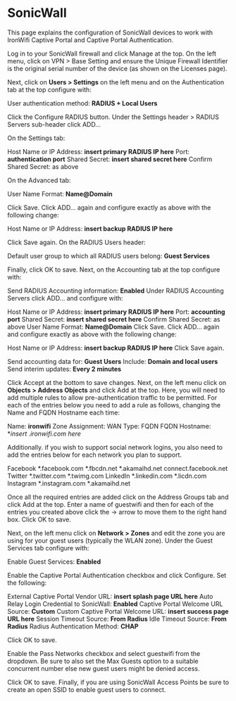 # SonicWall

This page explains the configuration of SonicWall devices to work with IronWifi Captive Portal and Captive Portal Authentication.

Log in to your SonicWall firewall and click Manage at the top. On the left menu, click on VPN > Base Setting and ensure the Unique Firewall Identifier is the original serial number of the device (as shown on the Licenses page).


Next, click on **Users > Settings** on the left menu and on the Authentication tab at the top configure with:

User authentication method: **RADIUS + Local Users**

Click the Configure RADIUS button. Under the Settings header > RADIUS Servers sub-header click ADD...


On the Settings tab:

Host Name or IP Address: **insert primary RADIUS IP here**
Port: **authentication port**
Shared Secret: **insert shared secret here**
Confirm Shared Secret: as above


On the Advanced tab:

User Name Format: **Name@Domain**

Click Save.  Click ADD... again and configure exactly as above with the following change:

Host Name or IP Address: **insert backup RADIUS IP here**

Click Save again. On the RADIUS Users header:

Default user group to which all RADIUS users belong: **Guest Services**


Finally, click OK to save. Next, on the Accounting tab at the top configure with:

Send RADIUS Accounting information: **Enabled**
Under RADIUS Accounting Servers click ADD... and configure with:

Host Name or IP Address: **insert primary RADIUS IP here**
Port: **accounting port**
Shared Secret: **insert shared secret here**
Confirm Shared Secret: as above
User Name Format: **Name@Domain**
Click Save. Click ADD... again and configure exactly as above with the following change:

Host Name or IP Address: **insert backup RADIUS IP here**
Click Save again.

Send accounting data for: **Guest Users**
Include: **Domain and local users**
Send interim updates: **Every 2 minutes**

Click Accept at the bottom to save changes. Next, on the left menu click on **Objects > Address Objects** and click Add at the top. Here, you will need to add multiple rules to allow pre-authentication traffic to be permitted. For each of the entries below you need to add a rule as follows, changing the Name and FQDN Hostname each time:

Name: **ironwifi**
Zone Assignment: WAN
Type: FQDN
FQDN Hostname: **insert *.ironwifi.com here**

Additionally. if you wish to support social network logins, you also need to add the entries below for each network you plan to support.


Facebook
*.facebook.com
*.fbcdn.net
*.akamaihd.net
connect.facebook.net
Twitter
*.twitter.com
*.twimg.com
LinkedIn
*.linkedin.com
*.licdn.com
Instagram
*.instagram.com
*.akamaihd.net


Once all the required entries are added click on the Address Groups tab and click Add at the top. Enter a name of guestwifi and then for each of the entries you created above click the -> arrow to move them to the right hand box. Click OK to save.



Next, on the left menu click on **Network > Zones** and edit the zone you are using for your guest users (typically the WLAN zone). Under the Guest Services tab configure with:

Enable Guest Services: **Enabled**


Enable the Captive Portal Authentication checkbox and click Configure. Set the following:

External Captive Portal Vendor URL: **insert splash page URL here**
Auto Relay Login Credential to SonicWall: **Enabled**
Captive Portal Welcome URL Source: **Custom**
Custom Captive Portal Welcome URL: **insert success page URL here**
Session Timeout Source: **From Radius**
Idle Timeout Source: **From Radius**
Radius Authentication Method: **CHAP**

Click OK to save.

Enable the Pass Networks checkbox and select guestwifi from the dropdown. Be sure to also set the Max Guests option to a suitable concurrent number else new guest users might be denied access.

Click OK to save. Finally, if you are using SonicWall Access Points be sure to create an open SSID to enable guest users to connect.
